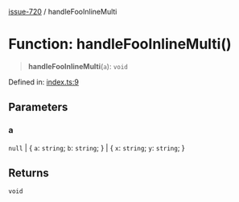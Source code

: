 [issue-720](../README.md) / handleFooInlineMulti

# Function: handleFooInlineMulti()

> **handleFooInlineMulti**(`a`): `void`

Defined in: [index.ts:9](https://github.com/typedoc2md/typedoc-plugin-markdown-scratchpad/blob/main/issues/720/src/index.ts#L9)

## Parameters

### a

`null` | \{ `a`: `string`; `b`: `string`; \} | \{ `x`: `string`; `y`: `string`; \}

## Returns

`void`

